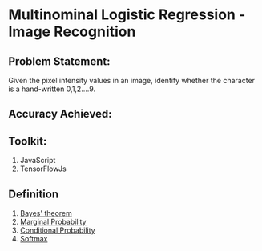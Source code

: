# Multinominal Logistic Regression - Image Recognition

## Problem Statement:

Given the pixel intensity values in an image, identify whether the character is a hand-written 0,1,2....9.

## Accuracy Achieved:

## Toolkit:

1. JavaScript
2. TensorFlowJs

## Definition

1. [Bayes' theorem](./images/bt.PNG)
2. [Marginal Probability](./images/mp.PNG)
3. [Conditional Probability](./images/cp.PNG)
4. [Softmax](./images/sm.PNG)
